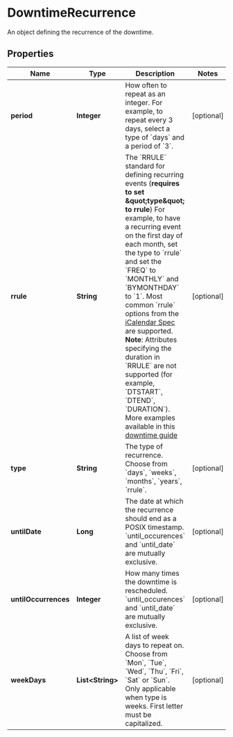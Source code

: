 

# DowntimeRecurrence

An object defining the recurrence of the downtime.

## Properties

Name | Type | Description | Notes
------------ | ------------- | ------------- | -------------
**period** | **Integer** | How often to repeat as an integer. For example, to repeat every 3 days, select a type of &#x60;days&#x60; and a period of &#x60;3&#x60;. |  [optional]
**rrule** | **String** | The &#x60;RRULE&#x60; standard for defining recurring events (**requires to set \&quot;type\&quot; to rrule**) For example, to have a recurring event on the first day of each month, set the type to &#x60;rrule&#x60; and set the &#x60;FREQ&#x60; to &#x60;MONTHLY&#x60; and &#x60;BYMONTHDAY&#x60; to &#x60;1&#x60;. Most common &#x60;rrule&#x60; options from the [iCalendar Spec](https://tools.ietf.org/html/rfc5545) are supported.  **Note**: Attributes specifying the duration in &#x60;RRULE&#x60; are not supported (for example, &#x60;DTSTART&#x60;, &#x60;DTEND&#x60;, &#x60;DURATION&#x60;). More examples available in this [downtime guide](https://docs.datadoghq.com/monitors/guide/supress-alert-with-downtimes/?tab&#x3D;api) |  [optional]
**type** | **String** | The type of recurrence. Choose from &#x60;days&#x60;, &#x60;weeks&#x60;, &#x60;months&#x60;, &#x60;years&#x60;, &#x60;rrule&#x60;. |  [optional]
**untilDate** | **Long** | The date at which the recurrence should end as a POSIX timestamp. &#x60;until_occurences&#x60; and &#x60;until_date&#x60; are mutually exclusive. |  [optional]
**untilOccurrences** | **Integer** | How many times the downtime is rescheduled. &#x60;until_occurences&#x60; and &#x60;until_date&#x60; are mutually exclusive. |  [optional]
**weekDays** | **List&lt;String&gt;** | A list of week days to repeat on. Choose from &#x60;Mon&#x60;, &#x60;Tue&#x60;, &#x60;Wed&#x60;, &#x60;Thu&#x60;, &#x60;Fri&#x60;, &#x60;Sat&#x60; or &#x60;Sun&#x60;. Only applicable when type is weeks. First letter must be capitalized. |  [optional]



